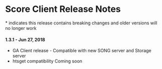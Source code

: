 # Score Client Release Notes

\* indicates this release contains breaking changes and older versions will no longer work

#### 1.3.1 - Jun 27, 2018

- GA Client release - Compatible with new SONG server and Storage server
- htsget compatibility Coming soon
